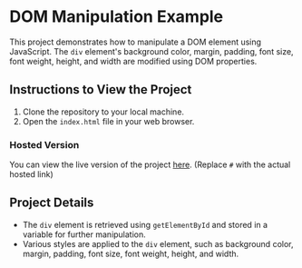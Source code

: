 # DOM Manipulation Example

This project demonstrates how to manipulate a DOM element using JavaScript. The `div` element's background color, margin, padding, font size, font weight, height, and width are modified using DOM properties.

## Instructions to View the Project

1. Clone the repository to your local machine.
2. Open the `index.html` file in your web browser.

### Hosted Version

You can view the live version of the project [here](#). (Replace `#` with the actual hosted link)

## Project Details

- The `div` element is retrieved using `getElementById` and stored in a variable for further manipulation.
- Various styles are applied to the `div` element, such as background color, margin, padding, font size, font weight, height, and width.

